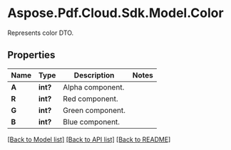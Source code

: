 ﻿# Aspose.Pdf.Cloud.Sdk.Model.Color
Represents color DTO.

## Properties

Name | Type | Description | Notes
------------ | ------------- | ------------- | -------------
**A** | **int?** | Alpha component. | 
**R** | **int?** | Red component. | 
**G** | **int?** | Green component. | 
**B** | **int?** | Blue component. | 

[[Back to Model list]](../README.md#documentation-for-models) [[Back to API list]](../README.md#documentation-for-api-endpoints) [[Back to README]](../README.md)


